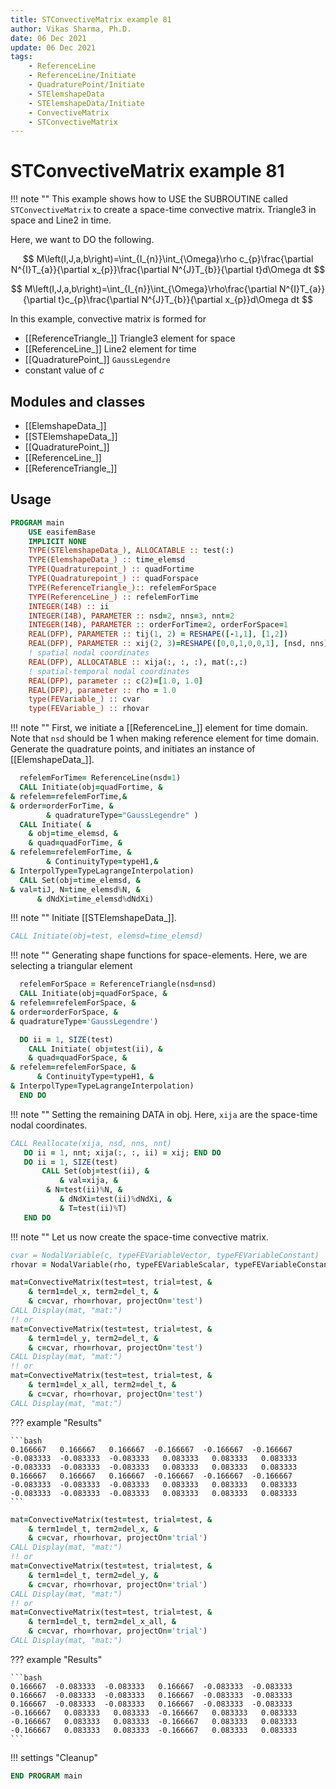 ```yaml
---
title: STConvectiveMatrix example 81
author: Vikas Sharma, Ph.D.
date: 06 Dec 2021
update: 06 Dec 2021 
tags:
    - ReferenceLine
    - ReferenceLine/Initiate
    - QuadraturePoint/Initiate
    - STElemshapeData
    - STElemshapeData/Initiate
    - ConvectiveMatrix
    - STConvectiveMatrix
---
```


# STConvectiveMatrix example 81

!!! note ""
This example shows how to USE the SUBROUTINE called `STConvectiveMatrix` to create a space-time convective matrix. Triangle3 in space and Line2 in time.

Here, we want to DO the following.

$$
M\left(I,J,a,b\right)=\int_{I_{n}}\int_{\Omega}\rho c_{p}\frac{\partial N^{I}T_{a}}{\partial x_{p}}\frac{\partial N^{J}T_{b}}{\partial t}d\Omega dt
$$

$$
M\left(I,J,a,b\right)=\int_{I_{n}}\int_{\Omega}\rho\frac{\partial N^{I}T_{a}}{\partial t}c_{p}\frac{\partial N^{J}T_{b}}{\partial x_{p}}d\Omega dt
$$

In this example, convective matrix is formed for

- [[ReferenceTriangle_]] Triangle3 element for space
- [[ReferenceLine_]] Line2 element for time
- [[QuadraturePoint_]] `GaussLegendre`
- constant value of $c$

## Modules and classes

- [[ElemshapeData_]]
- [[STElemshapeData_]]
- [[QuadraturePoint_]]
- [[ReferenceLine_]]
- [[ReferenceTriangle_]]

## Usage

```fortran
PROGRAM main
    USE easifemBase
    IMPLICIT NONE
    TYPE(STElemshapeData_), ALLOCATABLE :: test(:)
    TYPE(ElemshapeData_) :: time_elemsd
    TYPE(Quadraturepoint_) :: quadFortime
    TYPE(Quadraturepoint_) :: quadForspace
    TYPE(ReferenceTriangle_):: refelemForSpace
    TYPE(ReferenceLine_) :: refelemForTime
    INTEGER(I4B) :: ii
    INTEGER(I4B), PARAMETER :: nsd=2, nns=3, nnt=2
    INTEGER(I4B), PARAMETER :: orderForTime=2, orderForSpace=1
    REAL(DFP), PARAMETER :: tij(1, 2) = RESHAPE([-1,1], [1,2])
    REAL(DFP), PARAMETER :: xij(2, 3)=RESHAPE([0,0,1,0,0,1], [nsd, nns])
    ! spatial nodal coordinates
    REAL(DFP), ALLOCATABLE :: xija(:, :, :), mat(:,:)
    ! spatial-temporal nodal coordinates
    REAL(DFP), parameter :: c(2)=[1.0, 1.0]
    REAL(DFP), parameter :: rho = 1.0
    type(FEVariable_) :: cvar
    type(FEVariable_) :: rhovar
```

!!! note ""
First, we initiate a [[ReferenceLine_]] element for time domain. Note that `nsd` should be 1 when making reference element for time domain. Generate the quadrature points, and initiates an instance of [[ElemshapeData_]].

```fortran
  refelemForTime= ReferenceLine(nsd=1)
  CALL Initiate(obj=quadFortime, &
& refelem=refelemForTime,&
& order=orderForTime, &
    	& quadratureType="GaussLegendre" )
  CALL Initiate( &
  	& obj=time_elemsd, &
 	& quad=quadForTime, &
& refelem=refelemForTime, &
    	& ContinuityType=typeH1,&
& InterpolType=TypeLagrangeInterpolation)
  CALL Set(obj=time_elemsd, &
& val=tiJ, N=time_elemsd%N, &
      & dNdXi=time_elemsd%dNdXi)
```

!!! note ""
Initiate [[STElemshapeData_]].

```fortran
CALL Initiate(obj=test, elemsd=time_elemsd)
```

!!! note ""
Generating shape functions for space-elements. Here, we are selecting a triangular element

```fortran
  refelemForSpace = ReferenceTriangle(nsd=nsd)
  CALL Initiate(obj=quadForSpace, &
& refelem=refelemForSpace, &
& order=orderForSpace, &
& quadratureType='GaussLegendre')
```

```fortran
  DO ii = 1, SIZE(test)
    CALL Initiate( obj=test(ii), &
 	& quad=quadForSpace, &
& refelem=refelemForSpace, &
      & ContinuityType=typeH1, &
& InterpolType=TypeLagrangeInterpolation)
  END DO
```

!!! note ""
Setting the remaining DATA in obj. Here, `xija` are the space-time nodal coordinates.

```fortran
CALL Reallocate(xija, nsd, nns, nnt)
   DO ii = 1, nnt; xija(:, :, ii) = xij; END DO
   DO ii = 1, SIZE(test)
       CALL Set(obj=test(ii), &
           & val=xija, &
		& N=test(ii)%N, &
           & dNdXi=test(ii)%dNdXi, &
           & T=test(ii)%T)
   END DO
```

!!! note ""
Let us now create the space-time convective matrix.

```fortran
cvar = NodalVariable(c, typeFEVariableVector, typeFEVariableConstant)
rhovar = NodalVariable(rho, typeFEVariableScalar, typeFEVariableConstant)
```

```fortran
mat=ConvectiveMatrix(test=test, trial=test, &
    & term1=del_x, term2=del_t, &
    & c=cvar, rho=rhovar, projectOn='test')
CALL Display(mat, "mat:")
!! or
mat=ConvectiveMatrix(test=test, trial=test, &
    & term1=del_y, term2=del_t, &
    & c=cvar, rho=rhovar, projectOn='test')
CALL Display(mat, "mat:")
!! or
mat=ConvectiveMatrix(test=test, trial=test, &
    & term1=del_x_all, term2=del_t, &
    & c=cvar, rho=rhovar, projectOn='test')
CALL Display(mat, "mat:")
```

??? example "Results"

    ```bash
    0.166667   0.166667   0.166667  -0.166667  -0.166667  -0.166667
    -0.083333  -0.083333  -0.083333   0.083333   0.083333   0.083333
    -0.083333  -0.083333  -0.083333   0.083333   0.083333   0.083333
    0.166667   0.166667   0.166667  -0.166667  -0.166667  -0.166667
    -0.083333  -0.083333  -0.083333   0.083333   0.083333   0.083333
    -0.083333  -0.083333  -0.083333   0.083333   0.083333   0.083333    
    ```

```fortran
mat=ConvectiveMatrix(test=test, trial=test, &
    & term1=del_t, term2=del_x, &
    & c=cvar, rho=rhovar, projectOn='trial')
CALL Display(mat, "mat:")
!! or
mat=ConvectiveMatrix(test=test, trial=test, &
    & term1=del_t, term2=del_y, &
    & c=cvar, rho=rhovar, projectOn='trial')
CALL Display(mat, "mat:")
!! or
mat=ConvectiveMatrix(test=test, trial=test, &
    & term1=del_t, term2=del_x_all, &
    & c=cvar, rho=rhovar, projectOn='trial')
CALL Display(mat, "mat:")
```

??? example "Results"

    ```bash
    0.166667  -0.083333  -0.083333   0.166667  -0.083333  -0.083333
    0.166667  -0.083333  -0.083333   0.166667  -0.083333  -0.083333
    0.166667  -0.083333  -0.083333   0.166667  -0.083333  -0.083333
    -0.166667   0.083333   0.083333  -0.166667   0.083333   0.083333
    -0.166667   0.083333   0.083333  -0.166667   0.083333   0.083333
    -0.166667   0.083333   0.083333  -0.166667   0.083333   0.083333
    ```

!!! settings "Cleanup"

```fortran
END PROGRAM main
```
